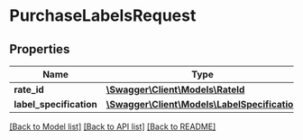 # PurchaseLabelsRequest

## Properties
Name | Type | Description | Notes
------------ | ------------- | ------------- | -------------
**rate_id** | [**\Swagger\Client\Models\RateId**](RateId.md) |  | 
**label_specification** | [**\Swagger\Client\Models\LabelSpecification**](LabelSpecification.md) |  | 

[[Back to Model list]](../../README.md#documentation-for-models) [[Back to API list]](../../README.md#documentation-for-api-endpoints) [[Back to README]](../../README.md)

